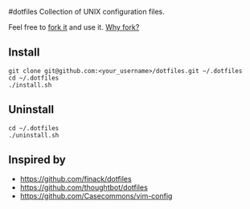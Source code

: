#dotfiles
Collection of UNIX configuration files.

Feel free to [fork it](https://github.com/fsproru/dotfiles/fork_select) and use it. [Why fork?](http://zachholman.com/2010/08/dotfiles-are-meant-to-be-forked/)

## Install
```
git clone git@github.com:<your_username>/dotfiles.git ~/.dotfiles
cd ~/.dotfiles
./install.sh
```

## Uninstall
```
cd ~/.dotfiles
./uninstall.sh
```

## Inspired by
 - https://github.com/finack/dotfiles
 - https://github.com/thoughtbot/dotfiles
 - https://github.com/Casecommons/vim-config
